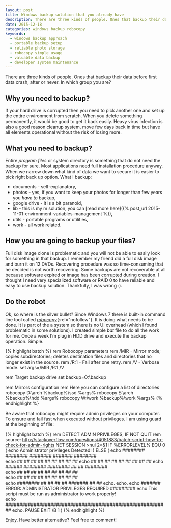 ```yaml
---
layout: post
title: Windows backup solution that you already have
description: There are three kinds of people. Ones that backup their data before first data crash, after or never.
date: 2015-12-18
categories: windows backup robocopy
keywords:
  - windows backup approach
  - portable backup setup
  - reliable photo storage
  - robocopy simple usage
  - valuable data backup
  - developer system maintenance
---
```


There are three kinds of people. Ones that backup their data before first data crash, after or never. In which group you are?

## Why you need to backup?

If your hard drive is corrupted then you need to pick another one and set up the entire environment from scratch. When you delete something permanently, it would be good to get it back easily. Heavy virus infection is also a good reason cleanup system, move few days back in time but have all elements operational without the risk of losing more.

## What you need to backup?

Entire *program files* or system directory is something that do not need the backup for sure. Most applications need full installation procedure anyway. When we narrow down what kind of data we want to secure it is easier to pick right back up option. What I backup:

- documents - self-explanatory,
- photos - yes, if you want to keep your photos for longer than few years you *have to* backup,
- google drive - it is a bit paranoid,
- lib - this is my m solution, you can [read more here]({% post_url 2015-11-01-environment-variables-management %}),
- utils - portable programs or utilities,
- work - all work related.

## How you are going to backup your files?

Full disk image clone is problematic and you will not be able to easily look for something in that backup. I remember my friend did a full disk image and burn it on 12 DVDs. Recovering procedure was so time-consuming that he decided is not worth recovering. Some backups are not recoverable at all because software expired or image has been corrupted during creation. I thought I need very specialized software or RAID 0 to have reliable and easy to use backup solution. Thankfully, I was wrong :).

## Do the robot

Ok, so where is the silver bullet? Since Windows 7 there is built-in command line tool called [*robocopy*](https://technet.microsoft.com/en-us/library/cc733145.aspx){:rel="nofollow"}. It is doing what needs to be done. It is part of the a system so there is no UI overhead (which I found problematic in some solutions). I created simple *bat* file to do all the work for me. Once a week I’m plug in HDD drive and execute the backup operation. Simple.

{% highlight batch %}
rem Robocopy parameters
rem /MIR - Mirror mode; copies subdirectories; deletes destination files and directories that no longer exist in the source.
rem /R:1 - Fail after one retry.
rem /V - Verbose mode.
set args=/MIR /R:1 /V

rem Target backup drive
set backup=O:\backup

rem Mirrors configuration
rem Here you can configure a list of directories
robocopy D:\arch %backup%\ssd %args%
robocopy E:\arch %backup%\hdd %args%
robocopy W:\work %backup%\work %args%
{% endhighlight %}

Be aware that robocopy might require admin privileges on your computer. To ensure and fail fast when executed without privileges. I am using guard at the beginning of file:

{% highlight batch %}
rem DETECT ADMIN PRIVILEGES, IF NOT QUIT
rem source: http://stackoverflow.com/questions/4051883/batch-script-how-to-check-for-admin-rights
NET SESSION >nul 2>&1
IF %ERRORLEVEL% EQU 0 (
    echo Administrator privileges Detected! 
) ELSE (
    echo ######## ########  ########   #######  ########  
    echo ##       ##     ## ##     ## ##     ## ##     ## 
    echo ##       ##     ## ##     ## ##     ## ##     ## 
    echo ######   ########  ########  ##     ## ########  
    echo ##       ##   ##   ##   ##   ##     ## ##   ##   
    echo ##       ##    ##  ##    ##  ##     ## ##    ##  
    echo ######## ##     ## ##     ##  #######  ##     ## 
    echo.
    echo.
    echo ####### ERROR: ADMINISTRATOR PRIVILEGES REQUIRED #########
    echo This script must be run as administrator to work properly!  
    echo ##########################################################
    echo.
    PAUSE
    EXIT /B 1
)
{% endhighlight %}

Enjoy. Have better alternative? Feel free to comment!